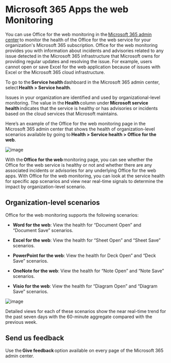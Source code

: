 
# Microsoft 365 Apps the web Monitoring 

You can use Office for the web monitoring in the [Microsoft 365 admin center](https://go.microsoft.com/fwlink/p/?linkid=2024339) to monitor the health of the Office for the web service for your organization's Microsoft 365 subscription. Office for the web monitoring provides you with information about incidents and advisories related to any issue detected in the Microsoft 365 infrastructure that Microsoft owns for providing regular updates and resolving the issue. For example, users cannot open or save Excel for the web application because of issues with Excel or the Microsoft 365 cloud infrastructure. 

To go to the **Service health** dashboard in the Microsoft 365 admin center, select **Health > Service health**. 

Issues in your organization are identified and used by organizational-level monitoring. The value in the **Health** column under **Microsoft service health** indicates that the service is healthy or has advisories or incidents based on the cloud services that Microsoft maintains. 

Here’s an example of the Office for the web monitoring page in the Microsoft 365 admin center that shows the health of organization-level scenarios available by going to **Health > Service health > Office for the web**. 

 

![image](https://github.com/Na-ho-m/microsoft-365-docs-pr/assets/141764362/01107b7e-3edb-4b53-adea-f8b1b0398655)


 

 

With the **Office for the web** monitoring page, you can see whether the Office for the web service is healthy or not and whether there are any associated incidents or advisories for any underlying Office for the web apps. With Office for the web monitoring, you can look at the service health for specific app scenarios and view near real-time signals to determine the impact by organization-level scenario. 

 

## Organization-level scenarios 

Office for the web monitoring supports the following scenarios: 

- **Word for the web**: View the health for “Document Open” and “Document Save” scenarios. 

- **Excel for the web**: View the health for “Sheet Open” and “Sheet Save” scenarios. 

- **PowerPoint for the web**: View the health for Deck Open” and “Deck Save” scenarios. 

- **OneNote for the web**: View the health for “Note Open” and “Note Save” scenarios. 

- **Visio for the web**: View the health for “Diagram Open” and “Diagram Save” scenarios. 

![image](https://github.com/Na-ho-m/microsoft-365-docs-pr/assets/141764362/2a889654-4724-4d16-9aae-08b7bb79b3cb)


Detailed views for each of these scenarios show the near real-time trend for the past seven days with the 60-minute aggregate compared with the previous week. 

 

 

## Send us feedback 

Use the **Give feedback** option available on every page of the Microsoft 365 admin center. 

 
